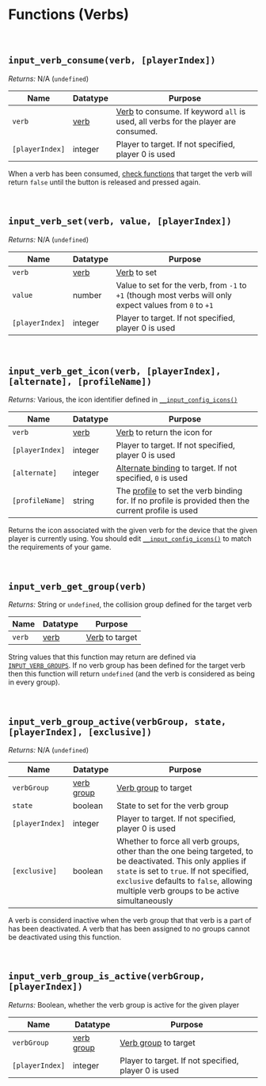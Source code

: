 # Functions (Verbs)

&nbsp;

## `input_verb_consume(verb, [playerIndex])`

*Returns:* N/A (`undefined`)

|Name           |Datatype                            |Purpose                                                                                                          |
|---------------|------------------------------------|-----------------------------------------------------------------------------------------------------------------|
|`verb`         |[verb](Verbs-and-Alternate-Bindings)|[Verb](Verbs-and-Alternate-Bindings) to consume. If keyword `all` is used, all verbs for the player are consumed.|
|`[playerIndex]`|integer                             |Player to target. If not specified, player 0 is used                                                             |

When a verb has been consumed, [check functions](Functions-(Checkers)) that target the verb will return `false` until the button is released and pressed again.

&nbsp;

## `input_verb_set(verb, value, [playerIndex])`

*Returns:* N/A (`undefined`)

|Name           |Datatype                             |Purpose                                                                                                 |
|---------------|-------------------------------------|--------------------------------------------------------------------------------------------------------|
|`verb`         |[verb](Verbs-and-Alternate-Bindings) |[Verb](Verbs-and-Alternate-Bindings) to set                                                             |
|`value`        |number                               |Value to set for the verb, from `-1` to `+1` (though most verbs will only expect values from `0` to `+1`|
|`[playerIndex]`|integer                              |Player to target. If not specified, player 0 is used                                                    |

&nbsp;

## `input_verb_get_icon(verb, [playerIndex], [alternate], [profileName])`

_Returns:_ Various, the icon identifier defined in [`__input_config_icons()`](Configuration?id=icons)

|Name           |Datatype                             |Purpose                                                                                                        |
|---------------|-------------------------------------|---------------------------------------------------------------------------------------------------------------|
|`verb`         |[verb](Verbs-and-Alternate-Bindings) |[Verb](Verbs-and-Alternate-Bindings) to return the icon for                                                    |
|`[playerIndex]`|integer                              |Player to target. If not specified, player 0 is used                                                           |
|`[alternate]`  |integer                              |[Alternate binding](Verbs-and-Bindings) to target. If not specified, `0` is used                               |
|`[profileName]`|string                               |The [profile](Profiles) to set the verb binding for. If no profile is provided then the current profile is used|

Returns the icon associated with the given verb for the device that the given player is currently using. You should edit [`__input_config_icons()`](Configuration?id=icons) to match the requirements of your game.

&nbsp;

## `input_verb_get_group(verb)`

*Returns:* String or `undefined`, the collision group defined for the target verb

|Name  |Datatype                  |Purpose                             |
|------|--------------------------|------------------------------------|
|`verb`|[verb](Verbs-and-Bindings)|[Verb](Verbs-and-Bindings) to target|

String values that this function may return are defined via [`INPUT_VERB_GROUPS`](Configuration?id=profiles-and-bindings). If no verb group has been defined for the target verb then this function will return `undefined` (and the verb is considered as being in every group).

&nbsp;

## `input_verb_group_active(verbGroup, state, [playerIndex], [exclusive])`

*Returns:* N/A (`undefined`)

|Name           |Datatype                        |Purpose                                                                                                                                                                                                                                            |
|---------------|--------------------------------|---------------------------------------------------------------------------------------------------------------------------------------------------------------------------------------------------------------------------------------------------|
|`verbGroup`    |[verb group](Verbs-and-Bindings)|[Verb group](Verbs-and-Bindings) to target                                                                                                                                                                                                         |
|`state`        |boolean                         |State to set for the verb group                                                                                                                                                                                                                    |
|`[playerIndex]`|integer                         |Player to target. If not specified, player 0 is used                                                                                                                                                                                               |
|`[exclusive]`  |boolean                         |Whether to force all verb groups, other than the one being targeted, to be deactivated. This only applies if `state` is set to `true`. If not specified, `exclusive` defaults to `false`, allowing multiple verb groups to be active simultaneously|

A verb is considerd inactive when the verb group that that verb is a part of has been deactivated. A verb that has been assigned to no groups cannot be deactivated using this function.

&nbsp;

## `input_verb_group_is_active(verbGroup, [playerIndex])`

*Returns:* Boolean, whether the verb group is active for the given player

|Name           |Datatype                        |Purpose                                             |
|---------------|--------------------------------|----------------------------------------------------|
|`verbGroup`    |[verb group](Verbs-and-Bindings)|[Verb group](Verbs-and-Bindings) to target          |
|`[playerIndex]`|integer                         |Player to target. If not specified, player 0 is used|
